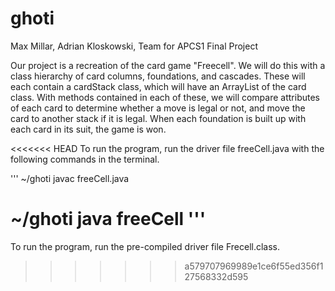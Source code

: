 # ghoti
Max Millar, Adrian Kloskowski, Team for APCS1 Final Project

Our project is a recreation of the card game "Freecell". We will do this with a
class hierarchy of card columns, foundations, and cascades. These will each
contain a cardStack class, which will have an ArrayList of the card class. With
methods contained in each of these, we will compare attributes of each card
to determine whether a move is legal or not, and move the card to another stack
if it is legal. When each foundation is built up with each card in its suit,
the game is won.

<<<<<<< HEAD
To run the program, run the driver file freeCell.java with the following
commands in the terminal.

'''
~/ghoti javac freeCell.java

~/ghoti java freeCell
'''
=======
To run the program, run the pre-compiled driver file Frecell.class.
>>>>>>> a579707969989e1ce6f55ed356f127568332d595
